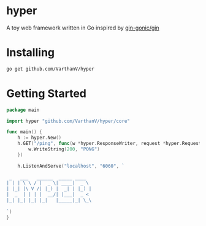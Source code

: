 # hyper

A toy web framework written in Go inspired by [gin-gonic/gin](https://gin-gonic.com/)


# Installing

```sh
go get github.com/VarthanV/hyper
```

# Getting Started

```go
package main

import hyper "github.com/VarthanV/hyper/core"

func main() {
	h := hyper.New()
	h.GET("/ping", func(w *hyper.ResponseWriter, request *hyper.Request) {
		w.WriteString(200, "PONG")
	})

	h.ListenAndServe("localhost", "6060", `
                               
 _   ___   ______  _____ ____  
| | | \ \ / |  _ \| ____|  _ \ 
| |_| |\ V /| |_) |  _| | |_) |
|  _  | | | |  __/| |___|  _ < 
|_| |_| |_| |_|   |_____|_| \_\
                               
`)
}

```


